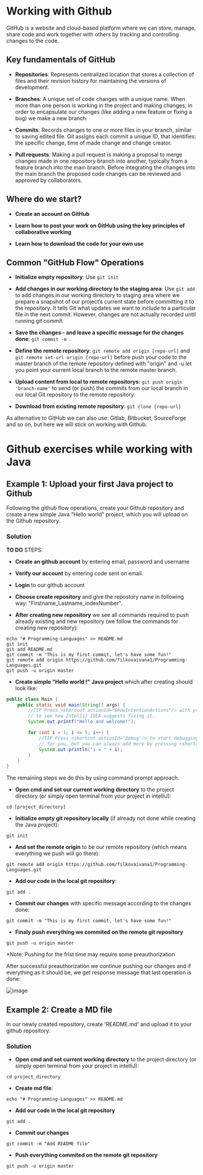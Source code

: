# Working with Github

GitHub is a website and cloud-based platform where we can store, manage, share code and work together with others by tracking and controlling changes to the code.

## Key fundamentals of GitHub

- **Repositories**: Represents centralized location that stores a collection of files and their revision history for maintaining the versions of development.

- **Branches**: A unique set of code changes with a unique name. When more than one person is working in the project and making changes, in order to encapsulate our changes (like adding a new feature or fixing a bug) we make a new branch.

- **Commits**: Records changes to one or more files in your branch, similar to saving edited file. Git assigns each commit a unique ID, that identifies: the specific change, time of made change and change creator.

- **Pull requests**: Making a pull request is making a proposal to merge changes made in one repository branch into another, typically from a feature branch into the main branch. Before integrating the changes into the main branch the proposed code changes can be reviewed and approved by collaborators.


## Where do we start?

- **Create an account on GitHub**

- **Learn how to post your work on GitHub using the key principles of collaborative working**
  
- **Learn how to download the code for your own use**


## Common "GitHub Flow" Operations

- **Initialize empty repository**: Use `git init`

- **Add changes in our working directory to the staging area**: Use `git add` to add changes in our working directory to staging area where we prepare a snapshot of our project’s current state before committing it to the repository. It tells Git what updates we want to include to a particular file in the next commit. However, changes are not actually recorded until running git commit.

- **Save the changes - and leave a specific message for the changes done**: `git commit -m `.

- **Define the remote repository**: `git remote add origin [repo-url]` and `git remote set-url origin [repo-url]` before push your code to the master branch of the remote repository defined with "origin" and -u let you point your current local branch to the remote master branch.

- **Upload content from local to remote repositorys**: `git push origin 'branch-name'` to send (or push) the commits from our local branch in our local Git repository to the remote repository. 

- **Download from existing remote repository**: `git clone [repo-url]`


As alternative to GitHub we can also use: Gitlab, Bitbucket, SourceForge and so on, but here we will stick on working with Github.


# Github exercises while working with Java

## Example 1: Upload your first Java project to Github

Following the github flow operations, create your Github repository and create a new simple Java "Hello world" project, which you will upload on the Github repository.

### Solution

**TO DO** STEPS:
- **Create an github account** by entering email, password and username

- **Verify our account** by entering code sent on email. 

- **Login** to our github account

- **Choose create repository** and give the repostory name in following way: "Firstname_Lastname_indexNumber".

- **After creating new repository** we see all commands required to push already existing and new repository (we follow the commands for creating new repository):
```
echo "# Programming-Languages" >> README.md
git init
git add README.md
git commit -m "This is my first commit, let's have some fun!"
git remote add origin https://github.com/filkovaivana1/Programming-Languages.git
git push -u origin master
```

- **Create simple "Hello world !" Java project** which after creating should look like:
```java
public class Main {
    public static void main(String[] args) {
        //TIP Press <shortcut actionId="ShowIntentionActions"/> with your caret at the highlighted text
        // to see how IntelliJ IDEA suggests fixing it.
        System.out.printf("Hello and welcome!");

        for (int i = 1; i <= 5; i++) {
            //TIP Press <shortcut actionId="Debug"/> to start debugging your code. We have set one <icon src="AllIcons.Debugger.Db_set_breakpoint"/> breakpoint
            // for you, but you can always add more by pressing <shortcut actionId="ToggleLineBreakpoint"/>.
            System.out.println("i = " + i);
        }
    }
}
```

The remaining steps we do this by using command prompt approach. 
- **Open cmd and set our current working directory** to the project directory (or simply open terminal from your project in intelliJ):
```
cd [project_directory]
``` 

- **Initialize empty git repository locally** (if already not done while creating the Java project):
```
git init
```

- **And set the remote origin** to be our remote repository (which means everything we push will go there):
```
git remote add origin https://github.com/filkovaivana1/Programming-Languages.git
```

- **Add our code in the local git repository**:
```
git add .
```

- **Commit our changes** with specific message according to the changes done:
```
git commit -m "This is my first commit, let's have some fun!"
```

- **Finaly push everything we commited on the remote git repository**
```
git push -u origin master
```

*Note: Pushing for the frist time may require some preauthorization

After successful preauthorization we continue pushing our changes and if everything as it should be, we get response message that last operation is done:

![image](https://github.com/user-attachments/assets/6a6afcb3-618a-4b89-a97c-d57d28a902fc)


## Example 2: Create a MD file
In our newly created repository, create 'README.md' and upload it to your github repository.

### Solution
- **Open cmd and set current working directory** to the project directory (or simply open terminal from your project in intelliJ):
```
cd project_directory
``` 

- **Create md file**:
```
echo "# Programming-Languages" >> README.md
```

- **Add our code in the local git repository**
```
git add .
```

- **Commit our changes**
```
git commit -m "Add README file"
```

- **Push everything commited on the remote git repository**
```
git push -u origin master

```
